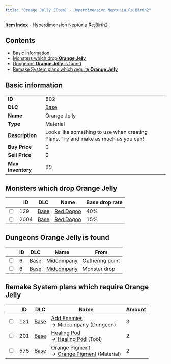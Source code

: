 ```yaml
---
title: "Orange Jelly (Item) - Hyperdimension Neptunia Re;Birth2"
---
```


[**Item Index**](/neptunia/rb2/item/index.html) - [Hyperdimension Neptunia Re;Birth2](/neptunia/rb2)

## Contents

- [Basic information](#basic-information)
- [Monsters which drop **Orange Jelly**](#monsters-which-drop-orange-jelly)
- [Dungeons **Orange Jelly** is found](#dungeons-orange-jelly-is-found)
- [Remake System plans which require **Orange Jelly**](#remake-system-plans-which-require-orange-jelly)

## Basic information

|   |   |
| -- | -- |
| **ID** | 802 |
| **DLC** | [Base](/neptunia/rb2/dlc/0-base.html) |
| **Name** | Orange Jelly |
| **Type** | Material |
| **Description** | Looks like something to use when creating Plans. Try and make as much as you can! |
| **Buy Price** | 0 |
| **Sell Price** | 0 |
| **Max inventory** | 99 |

## Monsters which drop **Orange Jelly**

|    | ID | DLC | Name | Base drop rate |
| -- | -- | --- | ---- | -------------- |
| <input type="checkbox" id="rb2-monster-0-129" class="trackbox" /> | 129 | [Base](/neptunia/rb2/dlc/0-base.html) | [Red Dogoo](/neptunia/rb2/monster/0-129-red-dogoo.html) | 40% |
| <input type="checkbox" id="rb2-monster-0-2004" class="trackbox" /> | 2004 | [Base](/neptunia/rb2/dlc/0-base.html) | [Red Dogoo](/neptunia/rb2/monster/0-2004-red-dogoo.html) | 15% |

## Dungeons **Orange Jelly** is found

|    | ID | DLC | Name | From |
| -- | -- | --- | ---- | ---- |
| <input type="checkbox" id="rb2-dungeon-0-6" class="trackbox" /> | 6 | [Base](/neptunia/rb2/dlc/0-base.html) | [Midcompany](/neptunia/rb2/dungeon/0-6-midcompany.html) | Gathering point |
| <input type="checkbox" id="rb2-dungeon-0-6" class="trackbox" /> | 6 | [Base](/neptunia/rb2/dlc/0-base.html) | [Midcompany](/neptunia/rb2/dungeon/0-6-midcompany.html) | Monster drop |

## Remake System plans which require **Orange Jelly**

|    | ID | DLC | Name | Amount |
| -- | -- | --- | ---- | ------ |
| <input type="checkbox" id="rb2-remake-0-121" class="trackbox" /> | 121 | [Base](/neptunia/rb2/dlc/0-base.html) | [Add Enemies](/neptunia/rb2/remake/0-121-add-enemies.html)<br />→ [Midcompany](/neptunia/rb2/dungeon/0-6-midcompany.html) (Dungeon) | 3 |
| <input type="checkbox" id="rb2-remake-0-201" class="trackbox" /> | 201 | [Base](/neptunia/rb2/dlc/0-base.html) | [Healing Pod](/neptunia/rb2/remake/0-201-healing-pod.html)<br />→ [Healing Pod](/neptunia/rb2/item/0-2-healing-pod.html) (Tool) | 2 |
| <input type="checkbox" id="rb2-remake-0-575" class="trackbox" /> | 575 | [Base](/neptunia/rb2/dlc/0-base.html) | [Orange Pigment](/neptunia/rb2/remake/0-575-orange-pigment.html)<br />→ [Orange Pigment](/neptunia/rb2/item/0-1032-orange-pigment.html) (Material) | 2 |